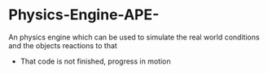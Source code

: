 # Physics-Engine-APE-
An physics engine which can be used to simulate the real world conditions and the objects reactions to that
* That code is not finished, progress in motion
